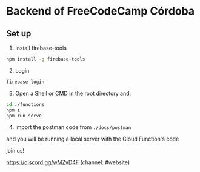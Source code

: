 # Backend of FreeCodeCamp Córdoba

## Set up

1. Install firebase-tools

```sh
npm install -g firebase-tools
```

2. Login 
```sh
firebase login
```

3. Open a Shell or CMD in the root directory and:
```sh
cd ./functions
npm i
npm run serve
```

4. Import the postman code from `./docs/postman`

and you will be running a local server with the Cloud Function's code

join us!

https://discord.gg/wMZvD4F (channel: #website)